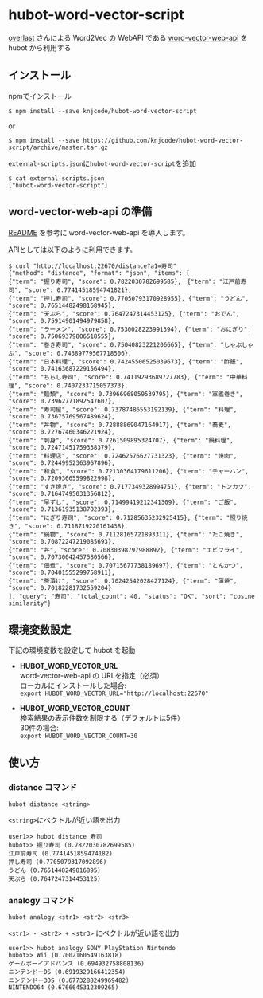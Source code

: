 # hubot-word-vector-script

[overlast](https://github.com/overlast) さんによる Word2Vec の WebAPI である
[word-vector-web-api](https://github.com/overlast/word-vector-web-api/blob/master/README.ja.md) を
hubot から利用する

## インストール

npmでインストール

```
$ npm install --save knjcode/hubot-word-vector-script
```

or

```
$ npm install --save https://github.com/knjcode/hubot-word-vector-script/archive/master.tar.gz
```

`external-scripts.json`に`hubot-word-vector-script`を追加

```
$ cat external-scripts.json
["hubot-word-vector-script"]
```

## word-vector-web-api の準備

[README](https://github.com/overlast/word-vector-web-api/blob/master/README.ja.md)
を参考に word-vector-web-api を導入します。

APIとしては以下のように利用できます。

```
$ curl "http://localhost:22670/distance?a1=寿司"
{"method": "distance", "format": "json", "items": [
{"term": "握り寿司", "score": 0.7822030782699585},　{"term": "江戸前寿司", "score": 0.77414518594741821}, 
{"term": "押し寿司", "score": 0.77050793170928955}, {"term": "うどん", "score": 0.76514482498168945}, 
{"term": "天ぷら", "score": 0.7647247314453125}, {"term": "おでん", "score": 0.75914901494979858}, 
{"term": "ラーメン", "score": 0.7530028223991394}, {"term": "おにぎり", "score": 0.75069379806518555}, 
{"term": "巻き寿司", "score": 0.75040823221206665}, {"term": "しゃぶしゃぶ", "score": 0.74389779567718506}, 
{"term": "日本料理", "score": 0.74245506525039673}, {"term": "酢飯", "score": 0.74163687229156494}, 
{"term": "ちらし寿司", "score": 0.74119293689727783}, {"term": "中華料理", "score": 0.7407233715057373}, 
{"term": "麺類", "score": 0.73966968059539795}, {"term": "軍艦巻き", "score": 0.73962771892547607}, 
{"term": "寿司屋", "score": 0.73787486553192139}, {"term": "料理", "score": 0.73675769567489624}, 
{"term": "丼物", "score": 0.72888869047164917}, {"term": "蕎麦", "score": 0.72767460346221924}, 
{"term": "刺身", "score": 0.7261509895324707}, {"term": "鍋料理", "score": 0.72471451759338379}, 
{"term": "料理店", "score": 0.72462576627731323}, {"term": "焼肉", "score": 0.72449952363967896}, 
{"term": "和食", "score": 0.72130364179611206}, {"term": "チャーハン", "score": 0.72093665599822998}, 
{"term": "すき焼き", "score": 0.7177349328994751}, {"term": "トンカツ", "score": 0.71647495031356812}, 
{"term": "早ずし", "score": 0.71499419212341309}, {"term": "ご飯", "score": 0.71361935138702393}, 
{"term": "にぎり寿司", "score": 0.71285635232925415}, {"term": "照り焼き", "score": 0.7118719220161438}, 
{"term": "鍋物", "score": 0.71128165721893311}, {"term": "たこ焼き", "score": 0.70872247219085693}, 
{"term": "丼", "score": 0.70830398797988892}, {"term": "エビフライ", "score": 0.70730042457580566}, 
{"term": "佃煮", "score": 0.70715677738189697}, {"term": "とんかつ", "score": 0.70401555299758911}, 
{"term": "茶漬け", "score": 0.70242542028427124}, {"term": "蒲焼", "score": 0.70182281732559204}
], "query": "寿司", "total_count": 40, "status": "OK", "sort": "cosine similarity"}
```

## 環境変数設定

下記の環境変数を設定して hubot を起動

- **HUBOT_WORD_VECTOR_URL**  
word-vector-web-api の URLを指定（必須）  
ローカルにインストールした場合:  
`export HUBOT_WORD_VECTOR_URL="http://localhost:22670"`

- **HUBOT_WORD_VECTOR_COUNT**  
検索結果の表示件数を制限する（デフォルトは5件）  
30件の場合:  
`export HUBOT_WORD_VECTOR_COUNT=30`

## 使い方

### distance コマンド

`hubot distance <string>`

`<string>`にベクトルが近い語を出力

```
user1>> hubot distance 寿司
hubot>> 握り寿司 (0.7822030782699585)
江戸前寿司 (0.7741451859474182)
押し寿司 (0.7705079317092896)
うどん (0.7651448249816895)
天ぷら (0.7647247314453125)
```

### analogy コマンド

`hubot analogy <str1> <str2> <str3>`

`<str1> - <str2> + <str3>` にベクトルが近い語を出力

```
user1>> hubot analogy SONY PlayStation Nintendo
hubot>> Wii (0.7002160549163818)
ゲームボーイアドバンス (0.694932758808136)
ニンテンドーDS (0.6919329166412354)
ニンテンドー3DS (0.6773288249969482)
NINTENDO64 (0.6766645312309265) 
```
